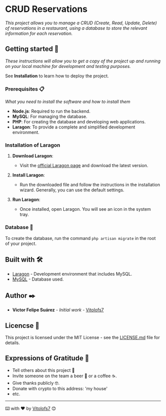 # CRUD Reservations

_This project allows you to manage a CRUD (Create, Read, Update, Delete) of reservations in a restaurant, using a database to store the relevant information for each reservation._

## Getting started 🚀

_These instructions will allow you to get a copy of the project up and running on your local machine for development and testing purposes._

See **Installation** to learn how to deploy the project.

### Prerequisites 📋

_What you need to install the software and how to install them_

- **Node.js**: Required to run the backend.
- **MySQL**: For managing the database.
- **PHP**: For creating the database and developing web applications.
- **Laragon**: To provide a complete and simplified development environment.

### Installation of Laragon

1. **Download Laragon**:
   - Visit the [official Laragon page](https://laragon.org/download/index.html) and download the latest version.

2. **Install Laragon**:
   - Run the downloaded file and follow the instructions in the installation wizard. Generally, you can use the default settings.

3. **Run Laragon**:
   - Once installed, open Laragon. You will see an icon in the system tray.

### Database 🔧

To create the database, run the command `php artisan migrate` in the root of your project.

## Built with 🛠️

* [Laragon](https://laragon.org/) - Development environment that includes MySQL.
* [MySQL](https://www.mysql.com/) - Database used.



## Author ✒️

* **Victor Felipe Suárez** - *Initial work* - [Vitolofs7](https://github.com/Vitolofs7)

## Licencse 📄

This project is licensed under the MIT License - see the [LICENSE.md](LICENSE.md) file for details.

## Expressions of Gratitude 🎁

* Tell others about this project 📢
* Invite someone on the team a beer 🍺 or a coffee ☕. 
* Give thanks publicly 🤓.
* Donate with crypto to this address: 'my house'
* etc.

---
⌨️ with ❤️ by [Vitolofs7](https://github.com/Vitolofs7) 😊
